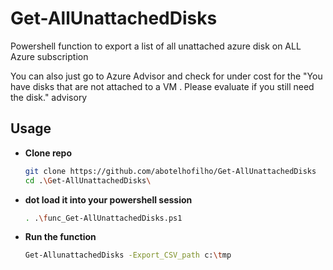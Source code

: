 # Get-AllUnattachedDisks
Powershell function to export a list of all unattached azure disk on ALL Azure subscription

You can also just go to Azure Advisor and check for under cost for the "You have disks that are not attached to a VM . Please evaluate if you still need the disk." advisory


## Usage

- **Clone repo**
    ```sh
    git clone https://github.com/abotelhofilho/Get-AllUnattachedDisks
    cd .\Get-AllUnattachedDisks\
    ```

- **dot load it into your powershell session**
    ```sh
    . .\func_Get-AllUnattachedDisks.ps1
    ```

- **Run the function**
    ```sh
    Get-AllunattachedDisks -Export_CSV_path c:\tmp
    ```

